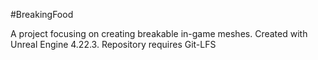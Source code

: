 #BreakingFood

A project focusing on creating breakable in-game meshes. Created with Unreal Engine 4.22.3. Repository requires Git-LFS
